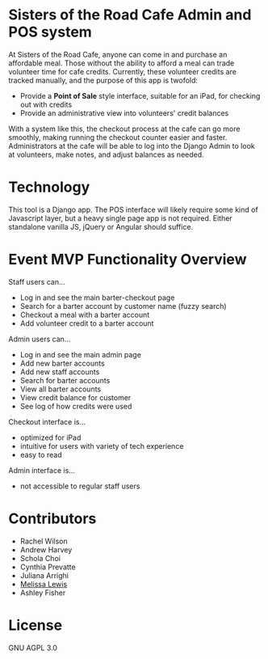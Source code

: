 # Sisters of the Road Cafe Admin and POS system

At Sisters of the Road Cafe, anyone can come in and purchase an affordable meal.
Those without the ability to afford a meal can trade volunteer time for cafe
credits. Currently, these volunteer credits are tracked manually, and the purpose
of this app is twofold:

- Provide a **Point of Sale** style interface, suitable for an iPad, for checking out with credits
- Provide an administrative view into volunteers' credit balances

With a system like this, the checkout process at the cafe can go more smoothly,
making running the checkout counter easier and faster. Administrators at the
cafe will be able to log into the Django Admin to look at volunteers, make
notes, and adjust balances as needed.

# Technology

This tool is a Django app. The POS interface will likely require some kind of
Javascript layer, but a heavy single page app is not required. Either standalone
vanilla JS, jQuery or Angular should suffice.

# Event MVP Functionality Overview

Staff users can... 

* Log in and see the main barter-checkout page
* Search for a barter account by customer name (fuzzy search)
* Checkout a meal with a barter account
* Add volunteer credit to a barter account

Admin users can...

* Log in and see the main admin page
* Add new barter accounts
* Add new staff accounts
* Search for barter accounts
* View all barter accounts
* View credit balance for customer
* See log of how credits were used

Checkout interface is...

* optimized for iPad
* intuitive for users with variety of tech experience
* easy to read

Admin interface is…

* not accessible to regular staff users

# Contributors

* Rachel Wilson
* Andrew Harvey
* Schola Choi
* Cynthia Prevatte
* Juliana Arrighi
* [Melissa Lewis](https://twitter.com/iff_or)
* Ashley Fisher

# License

GNU AGPL 3.0
